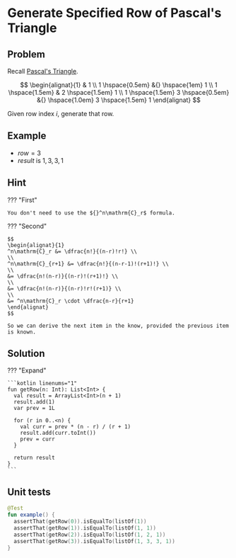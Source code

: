 # Generate Specified Row of Pascal's Triangle

<style>
.md-logo img {
  content: url('/practice/practice-light.png');
}

:root [data-md-color-scheme=slate] .md-logo img  {
  content: url('/practice/practice-dark.png');
}
</style>

## Problem

Recall [Pascal's Triangle](/maths/combinatorics/p-and-c).

$$
\begin{alignat}{1}
& 1 \\
1 \hspace{0.5em} &{} \hspace{1em} 1 \\
1 \hspace{1.5em} & 2 \hspace{1.5em} 1 \\
1 \hspace{1.5em} 3 \hspace{0.5em} &{} \hspace{1.0em} 3 \hspace{1.5em} 1
\end{alignat}
$$

Given row index $i$, generate that row.

## Example

- $row = 3$
- $result$ is $1, 3, 3, 1$

## Hint

??? "First"

    You don't need to use the ${}^n\mathrm{C}_r$ formula.

??? "Second"

    $$
    \begin{alignat}{1}
    ^n\mathrm{C}_r &= \dfrac{n!}{(n-r)!r!} \\
    \\
    ^n\mathrm{C}_{r+1} &= \dfrac{n!}{(n-r-1)!(r+1)!} \\
    \\
    &= \dfrac{n!(n-r)}{(n-r)!(r+1)!} \\
    \\
    &= \dfrac{n!(n-r)}{(n-r)!r!(r+1)} \\
    \\
    &= ^n\mathrm{C}_r \cdot \dfrac{n-r}{r+1}
    \end{alignat}
    $$

    So we can derive the next item in the know, provided the previous item is known.

## Solution

??? "Expand"

    ```kotlin linenums="1"
    fun getRow(n: Int): List<Int> {
      val result = ArrayList<Int>(n + 1)
      result.add(1)
      var prev = 1L

      for (r in 0..<n) {
        val curr = prev * (n - r) / (r + 1)
        result.add(curr.toInt())
        prev = curr
      }

      return result
    }
    ```

## Unit tests

```kotlin linenums="1"
@Test
fun example() {
  assertThat(getRow(0)).isEqualTo(listOf(1))
  assertThat(getRow(1)).isEqualTo(listOf(1, 1))
  assertThat(getRow(2)).isEqualTo(listOf(1, 2, 1))
  assertThat(getRow(3)).isEqualTo(listOf(1, 3, 3, 1))
}
```
